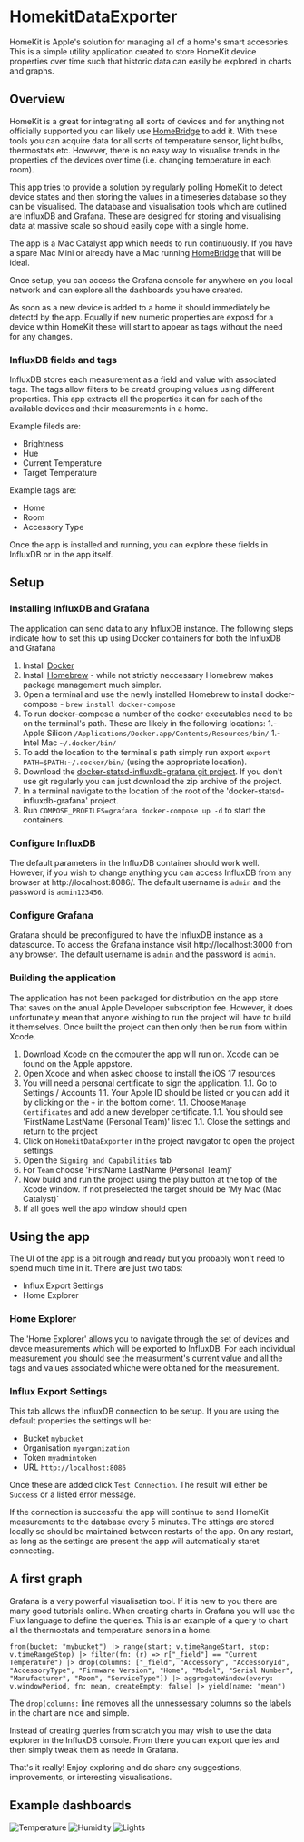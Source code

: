 # HomekitDataExporter

HomeKit is Apple's solution for managing all of a home's smart accesories. This is a simple utility application created to store HomeKit device properties over time such that historic data can easily be explored in charts and graphs.

## Overview

HomeKit is a great for integrating all sorts of devices and for anything not officially supported you can likely use [HomeBridge](https://homebridge.io) to add it. With these tools you can acquire data for all sorts of temperature sensor, light bulbs, thermostats etc. However, there is no easy way to visualise trends in the properties of the devices over time (i.e. changing temperature in each room). 

This app tries to provide a solution by regularly polling HomeKit to detect device states and then storing the values in a timeseries database so they can be visualised. The database and visualisation tools which are outlined are InfluxDB and Grafana. These are designed for storing and visualising data at massive scale so should easily cope with a single home.

The app is a Mac Catalyst app which needs to run continuously. If you have a spare Mac Mini or already have a Mac running [HomeBridge](https://homebridge.io) that will be ideal.

Once setup, you can access the Grafana console for anywhere on you local network and can explore all the dashboards you have created.

As soon as a new device is added to a home it should immediately be detectd by the app. Equally if new numeric properties are exposd for a device within HomeKit these will start to appear as tags without the need for any changes.

### InfluxDB fields and tags

InfluxDB stores each measurement as a field and value with associated tags. The tags allow filters to be creatd grouping values using different properties. This app extracts all the properties it can for each of the available devices and their measurements in a home.

Example fileds are:
* Brightness
* Hue
* Current Temperature
* Target Temperature

Example tags are:
* Home
* Room
* Accessory Type

Once the app is installed and running, you can explore these fields in InfluxDB or in the app itself.

## Setup

### Installing InfluxDB and Grafana

The application can send data to any InfluxDB instance. The following steps indicate how to set this up using Docker containers for both the InfluxDB and Grafana

1. Install [Docker](https://docs.docker.com/desktop/install/mac-install/)
1. Install [Homebrew](https://docs.brew.sh/Installation) - while not strictly neccessary Homebrew makes package management much simpler.
1. Open a terminal and use the newly installed Homebrew to install docker-compose - `brew install docker-compose`
1. To run docker-compose a number of the docker executables need to be on the terminal's path. These are likely in the following locations:
1.- Apple Silicon `/Applications/Docker.app/Contents/Resources/bin/`
1.- Intel Mac `~/.docker/bin/`
1. To add the location to the terminal's path simply run export `export PATH=$PATH:~/.docker/bin/` (using the appropriate location). 
1. Download the [docker-statsd-influxdb-grafana git project](https://github.com/samuelebistoletti/docker-statsd-influxdb-grafana). If you don't use git regularly you can just download the zip archive of the project.
1. In a terminal navigate to the location of the root of the 'docker-statsd-influxdb-grafana' project.
1. Run `COMPOSE_PROFILES=grafana docker-compose up -d` to start the containers.

### Configure InfluxDB

The default parameters in the InfluxDB container should work well. However, if you wish to change anything you can access InfluxDB from any browser at http://localhost:8086/. The default username is `admin` and the password is `admin123456`.

### Configure Grafana

Grafana should be preconfigured to have the InfluxDB instance as a datasource. To access the Grafana instance visit http://localhost:3000 from any browser. The default username is `admin` and the password is `admin`.

### Building the application

The application has not been packaged for distribution on the app store. That saves on the anual Apple Developer subscription fee. However, it does unfortunately mean that anyone wishing to run the project will have to build it themselves. Once built the project can then only then be run from within Xcode. 

1. Download Xcode on the computer the app will run on. Xcode can be found on the Apple appstore.
1. Open Xcode and when asked choose to install the iOS 17 resources
1. You will need a personal certificate to sign the application.
1.1. Go to Settings / Accounts
1.1. Your Apple ID should be listed or you can add it by clicking on the `+` in the bottom corner.
1.1. Choose `Manage Certificates` and add a new developer certificate. 
1.1. You should see 'FirstName LastName (Personal Team)' listed
1.1. Close the settings and return to the project
1. Click on `HomekitDataExporter` in the project navigator to open the project settings.
1. Open the `Signing and Capabilities` tab
1. For `Team` choose 'FirstName LastName (Personal Team)'
1. Now build and run the project using the play button at the top of the Xcode window. If not preselected the target should be 'My Mac (Mac Catalyst)`
1. If all goes well the app window should open

## Using the app

The UI of the app is a bit rough and ready but you probably won't need to spend much time in it. There are just two tabs:
* Influx Export Settings
* Home Explorer

### Home Explorer

The 'Home Explorer' allows you to navigate through the set of devices and devce measurements which will be exported to InfluxDB. For each individual measurement you should see the measurment's current value and all the tags and values associated whiche were obtained for the measurement.

### Influx Export Settings

This tab allows the InfluxDB connection to be setup. If you are using the default properties the settings will be:
* Bucket `mybucket`
* Organisation `myorganization`
* Token `myadmintoken`
* URL `http://localhost:8086`

Once these are added click `Test Connection`. The result will either be `Success` or a listed error message.

If the connection is successful the app will continue to send HomeKit measurements to the database every 5 minutes. The sttings are stored locally so should be maintained between restarts of the app. On any restart, as long as the settings are present the app will automatically staret connecting.

## A first graph

Grafana is a very powerful visualisation tool. If it is new to you there are many good tutorials online. When creating charts in Grafana you will use the Flux language to define the queries. This is an example of a query to chart all the thermostats and temperature senors in a home:

`from(bucket: "mybucket")
  |> range(start: v.timeRangeStart, stop: v.timeRangeStop)
  |> filter(fn: (r) => r["_field"] == "Current Temperature")
  |> drop(columns: ["_field", "Accessory", "AccessoryId", "AccessoryType", "Firmware Version", "Home", "Model", "Serial Number", "Manufacturer", "Room", "ServiceType"])
  |> aggregateWindow(every: v.windowPeriod, fn: mean, createEmpty: false)
  |> yield(name: "mean")`

The `drop(columns:` line removes all the unnessessary columns so the labels in the chart are nice and simple. 

Instead of creating queries from scratch you may wish to use the data explorer in the InfluxDB console. From there you can export queries and then simply tweak them as neede in Grafana.

That's it really! Enjoy exploring and do share any suggestions, improvements, or interesting visualisations.

## Example dashboards

![Temperature](./Screenshots/Temperature.png)
![Humidity](./Screenshots/Humidity.png)
![Lights](./Screenshots/Lights.png)
